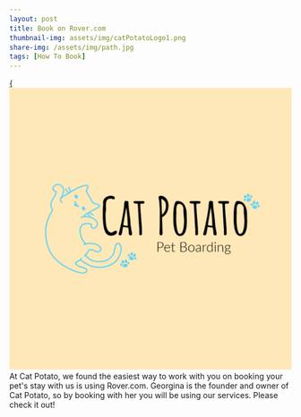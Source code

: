 ```yaml
---
layout: post
title: Book on Rover.com
thumbnail-img: assets/img/catPotatoLogo1.png
share-img: /assets/img/path.jpg
tags: [How To Book]
---
```

[{![Cat Potato Logo](assets/img/catPotatoLogo1.png)](https://www.rover.com/members/georgina-c-cat-whisperer)
At Cat Potato, we found the easiest way to work with you on booking your pet's stay with us is using Rover.com. Georgina is the founder and owner of Cat Potato, so by booking with her you will be using our services. Please check it out! 
